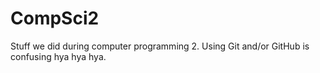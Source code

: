 # **CompSci2**

Stuff we did during computer programming 2.
Using Git and/or GitHub is confusing hya hya hya.
